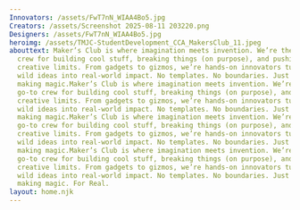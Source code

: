 ```yaml
---
Innovators: /assets/FwT7nN_WIAA4Bo5.jpg
Creators: /assets/Screenshot 2025-08-11 203220.png
Designers: /assets/FwT7nN_WIAA4Bo5.jpg
heroimg: /assets/TMJC-StudentDevelopment_CCA_MakersClub_11.jpeg
abouttext: Maker’s Club is where imagination meets invention. We’re the go-to
  crew for building cool stuff, breaking things (on purpose), and pushing
  creative limits. From gadgets to gizmos, we’re hands-on innovators turning
  wild ideas into real-world impact. No templates. No boundaries. Just pure
  making magic.Maker’s Club is where imagination meets invention. We’re the
  go-to crew for building cool stuff, breaking things (on purpose), and pushing
  creative limits. From gadgets to gizmos, we’re hands-on innovators turning
  wild ideas into real-world impact. No templates. No boundaries. Just pure
  making magic.Maker’s Club is where imagination meets invention. We’re the
  go-to crew for building cool stuff, breaking things (on purpose), and pushing
  creative limits. From gadgets to gizmos, we’re hands-on innovators turning
  wild ideas into real-world impact. No templates. No boundaries. Just pure
  making magic.Maker’s Club is where imagination meets invention. We’re the
  go-to crew for building cool stuff, breaking things (on purpose), and pushing
  creative limits. From gadgets to gizmos, we’re hands-on innovators turning
  wild ideas into real-world impact. No templates. No boundaries. Just pure
  making magic. For Real.
layout: home.njk
---
```


